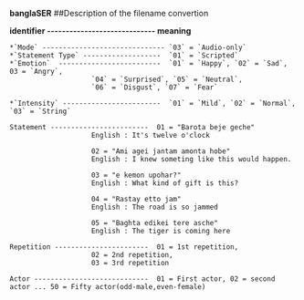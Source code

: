 ****banglaSER****
##Description of the filename convertion

**identifier ----------------------------- meaning**

	*`Mode` ------------------------------ `03` = `Audio-only`
 	*`Statement Type` -------------------  `01` = `Scripted`
	*`Emotion`  -------------------------  `01` = `Happy`, `02` = `Sad`, 03 = `Angry`,
					    `04` = `Surprised`, `05` = `Neutral`,
					    `06` = `Disgust`, `07` = `Fear`
					    
	*`Intensity` ------------------------  `01` = `Mild`, `02` = `Normal`, `03` = `String`
	
	Statement ------------------------  01 = "Barota beje geche"
					    English : It's twelve o'clock

					    02 = "Ami agei jantam amonta hobe"
					    English : I knew someting like this would happen.

					    03 = "e kemon upohar?"
					    English : What kind of gift is this?

					    04 = "Rastay etto jam"
					    English : The road is so jammed

					    05 = "Baghta edikei tere asche"
					    English : The tiger is coming here

	Repetition -----------------------  01 = 1st repetition,
					    02 = 2nd repetition,
					    03 = 3rd repetition
					    
	Actor ----------------------------  01 = First actor, 02 = second actor ... 50 = Fifty actor(odd-male,even-female)
	

